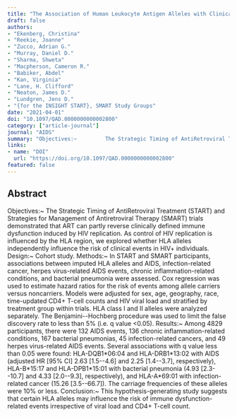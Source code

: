 ```yaml
---
title: "The Association of Human Leukocyte Antigen Alleles with Clinical Disease Progression in HIV-positive Cohorts with Varied Treatment Strategies"
draft: false
authors:
- "Ekenberg, Christina"
- "Reekie, Joanne"
- "Zucco, Adrian G."
- "Murray, Daniel D."
- "Sharma, Shweta"
- "Macpherson, Cameron R."
- "Babiker, Abdel"
- "Kan, Virginia"
- "Lane, H. Clifford"
- "Neaton, James D."
- "Lundgren, Jens D."
- "{for the INSIGHT START}, SMART Study Groups"
date: "2021-04-01"
doi: "10.1097/QAD.0000000000002800"
category: ["article-journal"]
journal: "AIDS"
summary: "Objectives:~         The Strategic Timing of AntiRetroviral Treatment (START) and Strategies for Management of Antiretroviral Therapy (SMART) trials demonstrated that ART can partly reverse clinically defined immune dysfunction induced by HIV replication. As control of HIV replication is influenced by the HLA region, we explored whether HLA alleles independently influence the risk of clinical events in HIV+ individuals.         Design:~         Cohort study.         Methods:~         In START and SMART participants, associations between imputed HLA alleles and AIDS, infection-related cancer, herpes virus-related AIDS events, chronic inflammation-related conditions, and bacterial pneumonia were assessed. Cox regression was used to estimate hazard ratios for the risk of events among allele carriers versus noncarriers. Models were adjusted for sex, age, geography, race, time-updated CD4+ T-cell counts and HIV viral load and stratified by treatment group within trials. HLA class I and II alleles were analyzed separately. The Benjamini--Hochberg procedure was used to limit the false discovery rate to less than 5% (i.e. q value $<$0.05).         Results:~         Among 4829 participants, there were 132 AIDS events, 136 chronic inflammation-related conditions, 167 bacterial pneumonias, 45 infection-related cancers, and 49 herpes virus-related AIDS events. Several associations with q value less than 0.05 were found: HLA-DQB1$\ast$06:04 and HLA-DRB1$\ast$13:02 with AIDS (adjusted HR [95% CI] 2.63 [1.5--4.6] and 2.25 [1.4--3.7], respectively), HLA-B$\ast$15:17 and HLA-DPB1$\ast$15:01 with bacterial pneumonia (4.93 [2.3--10.7] and 4.33 [2.0--9.3], respectively), and HLA-A$\ast$69:01 with infection-related cancer (15.26 [3.5--66.7]). The carriage frequencies of these alleles were 10% or less.         Conclusion:~         This hypothesis-generating study suggests that certain HLA alleles may influence the risk of immune dysfunction-related events irrespective of viral load and CD4+ T-cell count."
links:
- name: "DOI"
  url: "https://doi.org/10.1097/QAD.0000000000002800"
featured: false
---
```


## Abstract

Objectives:~         The Strategic Timing of AntiRetroviral Treatment (START) and Strategies for Management of Antiretroviral Therapy (SMART) trials demonstrated that ART can partly reverse clinically defined immune dysfunction induced by HIV replication. As control of HIV replication is influenced by the HLA region, we explored whether HLA alleles independently influence the risk of clinical events in HIV+ individuals.         Design:~         Cohort study.         Methods:~         In START and SMART participants, associations between imputed HLA alleles and AIDS, infection-related cancer, herpes virus-related AIDS events, chronic inflammation-related conditions, and bacterial pneumonia were assessed. Cox regression was used to estimate hazard ratios for the risk of events among allele carriers versus noncarriers. Models were adjusted for sex, age, geography, race, time-updated CD4+ T-cell counts and HIV viral load and stratified by treatment group within trials. HLA class I and II alleles were analyzed separately. The Benjamini--Hochberg procedure was used to limit the false discovery rate to less than 5% (i.e. q value $<$0.05).         Results:~         Among 4829 participants, there were 132 AIDS events, 136 chronic inflammation-related conditions, 167 bacterial pneumonias, 45 infection-related cancers, and 49 herpes virus-related AIDS events. Several associations with q value less than 0.05 were found: HLA-DQB1$\ast$06:04 and HLA-DRB1$\ast$13:02 with AIDS (adjusted HR [95% CI] 2.63 [1.5--4.6] and 2.25 [1.4--3.7], respectively), HLA-B$\ast$15:17 and HLA-DPB1$\ast$15:01 with bacterial pneumonia (4.93 [2.3--10.7] and 4.33 [2.0--9.3], respectively), and HLA-A$\ast$69:01 with infection-related cancer (15.26 [3.5--66.7]). The carriage frequencies of these alleles were 10% or less.         Conclusion:~         This hypothesis-generating study suggests that certain HLA alleles may influence the risk of immune dysfunction-related events irrespective of viral load and CD4+ T-cell count.
